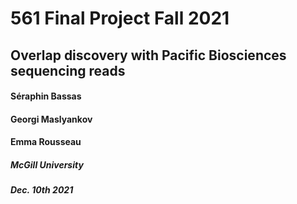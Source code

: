 # 561 Final Project Fall 2021
## Overlap discovery with Pacific Biosciences sequencing reads

#### Séraphin Bassas
#### Georgi Maslyankov
#### Emma Rousseau


##### McGill University
##### Dec. 10th 2021
